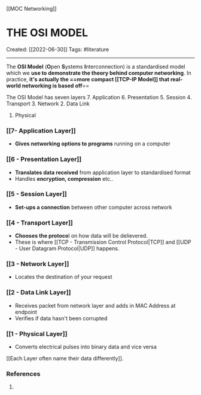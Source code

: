 [[MOC Networking]]

# THE OSI MODEL
Created:  [[2022-06-30]]
Tags: #literature 

---
The **OSI Model** (**O**pen **S**ystems **I**nterconnection) is a standardised model which we **use to demonstrate the theory behind computer networking**. In practice, **it's actually the ==more compact [[TCP-IP Model]] that real-world networking is based off**==


The OSI Model has seven layers
7. Application
6. Presentation
5. Session
4. Transport
3. Network
2. Data Link
1.  Physical 


### [[7- Application Layer]] 
- **Gives networking options to programs** running on a computer


### [[6 - Presentation Layer]]
- **Translates data received** from application layer to standardised format 
- Handles **encryption, compression** etc..


### [[5 - Session Layer]]
- **Set-ups a connection** between other computer across network


### [[4 - Transport Layer]]
- **Chooses the protoco**l on how data will be delievered. 
- These is where [[TCP - Transmission Control Protocol|TCP]] and [[UDP - User Datagram Protocol|UDP]] happens.


### [[3 - Network Layer]]
- Locates the destination of your request


### [[2 - Data Link Layer]]
- Receives packet from network layer and adds in MAC Address at endpoint
- Verifies if data hasn't been corrupted


### [[1 - Physical Layer]]
- Converts electrical pulses into binary data and vice versa






[[Each Layer often name their data differently]].







### References
1. 